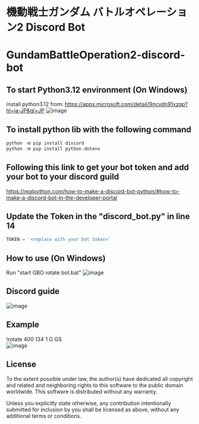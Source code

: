 # 機動戦士ガンダム バトルオペレーション2 Discord Bot
# GundamBattleOperation2-discord-bot
## To start Python3.12 environment (On Windows)
install python3.12 from: https://apps.microsoft.com/detail/9ncvdn91xzqp?hl=ja-JP&gl=JP
![image](https://github.com/user-attachments/assets/ba6d77a3-3572-4984-a21b-675688793fc5)

## To install python lib with the following command
```python
python -m pip install discord
python -m pip install python-dotenv
```
## Following this link to get your bot token and add your bot to your discord guild
https://realpython.com/how-to-make-a-discord-bot-python/#how-to-make-a-discord-bot-in-the-developer-portal
## Update the Token in the "discord_bot.py" in line 14
```python
TOKEN = '<replace with your bot token>'
```
## How to use (On Windows)
Run "start GBO rotate bot.bat"
![image](https://github.com/user-attachments/assets/d8dcab26-0330-4309-a2e7-268257edcf6d)
## Discord guide 
![image](https://github.com/user-attachments/assets/2eb2d0ca-4846-4e84-b96d-b355e87f3907)
## Example
!rotate 400 134 1 G GS <br />
![image](https://github.com/user-attachments/assets/c9ff0825-522a-4ff5-9551-f8c513cb55ea)
## License

To the extent possible under law, the author(s) have dedicated all copyright and
related and neighboring rights to this software to the public domain worldwide.
This software is distributed without any warranty.

Unless you explicitly state otherwise, any contribution intentionally submitted
for inclusion by you shall be licensed as above, without any additional terms
or conditions.
